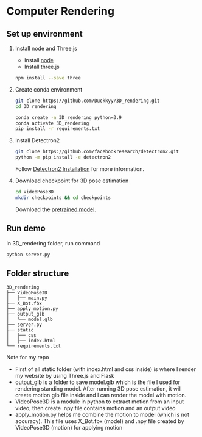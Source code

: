 # Computer Rendering

## Set up environment

1. Install node and Three.js
   - Install [node](https://nodejs.org/en)
   - Install three.js
    ```bash
    npm install --save three
    ```

2. Create conda environment
   ```bash
   git clone https://github.com/Duckkyy/3D_rendering.git
   cd 3D_rendering
   
   conda create -n 3D_rendering python=3.9
   conda activate 3D_rendering
   pip install -r requirements.txt
   ```

3. Install Detectron2
   ```bash
   git clone https://github.com/facebookresearch/detectron2.git
   python -m pip install -e detectron2
   ```
   Follow [Detectron2 Installation](https://detectron2.readthedocs.io/en/latest/tutorials/install.html) for more information.

4. Download checkpoint for 3D pose estimation
   ```bash
   cd VideoPose3D
   mkdir checkpoints && cd checkpoints
   ```
   Download the [pretrained model](https://dl.fbaipublicfiles.com/video-pose-3d/pretrained_h36m_detectron_coco.bin).


## Run demo
   In 3D_rendering folder, run command
   ```bash
   python server.py
   ```


## Folder structure
   ```
   3D_rendering
   ├── VideoPose3D
   │   ├── main.py
   ├── X_Bot.fbx
   ├── apply_motion.py
   ├── output_glb
   │   └── model.glb
   ├── server.py
   ├── static
   │   ├── css
   │   ├── index.html
   └── requirements.txt
   ```

   Note for my repo

   - First of all static folder (with index.html and css inside) is where I render my website by using Three.js and Flask
   - output_glb is a folder to save model.glb which is the file I used for rendering standing model. After running 3D pose estimation, it will create motion.glb file inside and I can render the model with motion.
   - VideoPose3D is a module in python to extract motion from an input video, then create .npy file contains motion and an output video
   - apply_motion.py helps me combine the motion to model (which is not accuracy). This file uses X_Bot.fbx (model) and .npy file created by VideoPose3D (motion) for applying motion
   ```
